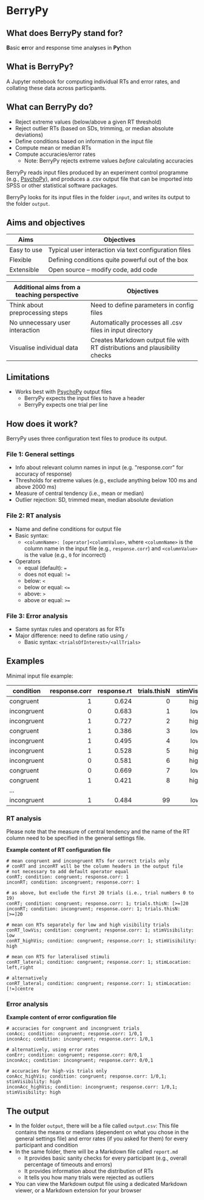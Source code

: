 # BerryPy

## What does BerryPy stand for?

**B**asic **er**ror and **r**esponse time anal**y**ses in **Py**thon

## What is BerryPy?

A Jupyter notebook for computing individual RTs and error rates, and collating these data across participants.

## What can BerryPy do?

- Reject extreme values (below/above a given RT threshold)
- Reject outlier RTs (based on SDs, trimming, or median absolute deviations)
- Define conditions based on information in the input file
- Compute mean or median RTs
- Compute accuracies/error rates
  - Note: BerryPy rejects extreme values *before* calculating accuracies

BerryPy reads input files produced by an experiment control programme (e.g., [PsychoPy](http://www.psychopy.org/)), and produces a .csv output file that can be imported into SPSS or other statistical software packages.

BerryPy looks for its input files in the folder `input`, and writes its output to the folder `output`.

## Aims and objectives

Aims | Objectives
-----|-----------
Easy to use | Typical user interaction via text configuration files
Flexible | Defining conditions quite powerful out of the box
Extensible | Open source – modify code, add code

Additional aims from a teaching perspective | Objectives
--------------------------------------------|-----------
Think about preprocessing steps | Need to define parameters in config files
No unnecessary user interaction | Automatically processes all .csv files in input directory
Visualise individual data | Creates Markdown output file with RT distributions and plausibility checks

## Limitations

- Works best with [PsychoPy](http://www.psychopy.org/) output files
  - BerryPy expects the input files to have a header
  - BerryPy expects one trial per line

## How does it work?

BerryPy uses three configuration text files to produce its output.

### File 1: General settings

- Info about relevant column names in input (e.g. "response.corr" for accuracy of response)
- Thresholds for extreme values (e.g., exclude anything below 100 ms and above 2000 ms)
- Measure of central tendency (i.e., mean or median)
- Outlier rejection: SD, trimmed mean, median absolute deviation

### File 2: RT analysis

- Name and define conditions for output file
- Basic syntax:
    - `<columnName>: [operator]<columnValue>`, where `<columnName>` is the column name in the input file (e.g., `response.corr`) and `<columnValue>` is the value (e.g., `0` for incorrect)
- Operators
    - equal (default): `=`
    - does not equal: `!=`
    - below: `<`
    - below or equal: `<=`
    - above: `>`
    - above or equal: `>=`

### File 3: Error analysis

- Same syntax rules and operators as for RTs
- Major difference: need to define ratio using `/`
  - Basic syntax: `<trialsOfInterest>/<allTrials>`

## Examples

Minimal input file example:

condition | response.corr | response.rt | trials.thisN | stimVisibility | stimLocation
----------|--------------:|------------:|-------------:|:--------------:|:-----------:
congruent | 1 | 0.624 | 0 | high | left
incongruent | 0 | 0.683 | 1 | low | left
incongruent | 1 | 0.727 | 2 | high | right
congruent | 1 | 0.386 | 3 | low | centre
incongruent | 1 | 0.495 | 4 | low | centre
incongruent | 1 | 0.528 | 5 | high | right
incongruent | 0 | 0.581 | 6 | high | centre
congruent | 0 | 0.669 | 7 | low | right
congruent | 1 | 0.421 | 8 | high | left
... |||||
incongruent | 1 | 0.484 | 99 | low | centre

### RT analysis

Please note that the measure of central tendency and the name of the RT column need to be specified in the general settings file.

**Example content of RT configuration file**

```
# mean congruent and incongruent RTs for correct trials only
# conRT and inconRT will be the column headers in the output file
# not necessary to add default operator equal
conRT; condition: congruent; response.corr: 1
inconRT; condition: incongruent; response.corr: 1

# as above, but exclude the first 20 trials (i.e., trial numbers 0 to 19)
conRT; condition: congruent; response.corr: 1; trials.thisN: [>=]20
inconRT; condition: incongruent; response.corr: 1; trials.thisN: [>=]20

# mean con RTs separately for low and high visibility trials
conRT_lowVis; condition: congruent; response.corr: 1; stimVisibility: low
conRT_highVis; condition: congruent; response.corr: 1; stimVisibility: high

# mean con RTS for lateralised stimuli
conRT_lateral; condition: congruent; response.corr: 1; stimLocation: left,right

# alternatively
conRT_lateral; condition: congruent; response.corr: 1; stimLocation: [!=]centre
```

### Error analysis

**Example content of error configuration file**

```
# accuracies for congruent and incongruent trials
conAcc; condition: congruent; response.corr: 1/0,1
inconAcc; condition: incongruent; response.corr: 1/0,1

# alternatively, using error rates
conErr; condition: congruent; response.corr: 0/0,1
inconAcc; condition: incongruent; response.corr: 0/0,1

# accuracies for high-vis trials only
conAcc_highVis; condition: congruent; response.corr: 1/0,1; stimVisibility: high
inconAcc_highVis; condition: incongruent; response.corr: 1/0,1; stimVisibility: high
```

## The output

* In the folder `output`, there will be a file called `output.csv`: This file contains the means or medians (dependent on what you chose in the general settings file) and error rates (if you asked for them) for every participant and condition
* In the same folder, there will be a Markdown file called `report.md`
  * It provides basic sanity checks for every participant (e.g., overall percentage of timeouts and errors)
  * It provides information about the distribution of RTs
  * It tells you how many trials were rejected as outliers
* You can view the Markdown output file using a dedicated Markdown viewer, or a Markdown extension for your browser
